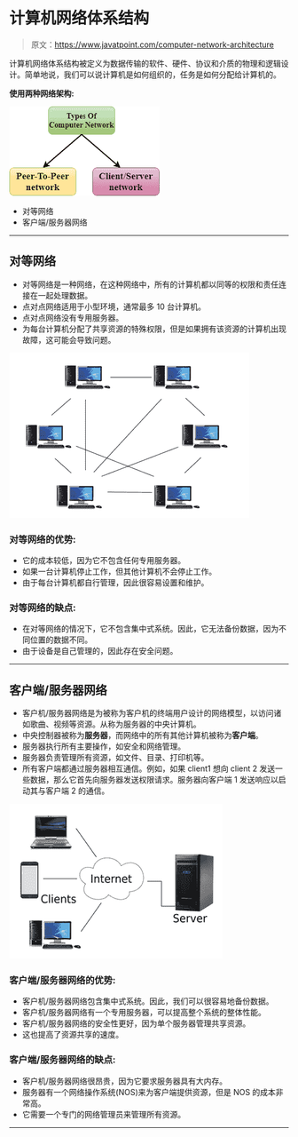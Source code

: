 # 计算机网络体系结构

> 原文：<https://www.javatpoint.com/computer-network-architecture>

计算机网络体系结构被定义为数据传输的软件、硬件、协议和介质的物理和逻辑设计。简单地说，我们可以说计算机是如何组织的，任务是如何分配给计算机的。

**使用两种网络架构:**

![Computer Network Architecture](img/8fc1eae395c531e69b4623bf076f70d4.png)

*   对等网络
*   客户端/服务器网络

* * *

## 对等网络

*   对等网络是一种网络，在这种网络中，所有的计算机都以同等的权限和责任连接在一起处理数据。
*   点对点网络适用于小型环境，通常最多 10 台计算机。
*   点对点网络没有专用服务器。
*   为每台计算机分配了共享资源的特殊权限，但是如果拥有该资源的计算机出现故障，这可能会导致问题。

![Computer Network Architecture](img/da11011f50e627aec729c1b48a544ff9.png)

### 对等网络的优势:

*   它的成本较低，因为它不包含任何专用服务器。
*   如果一台计算机停止工作，但其他计算机不会停止工作。
*   由于每台计算机都自行管理，因此很容易设置和维护。

### 对等网络的缺点:

*   在对等网络的情况下，它不包含集中式系统。因此，它无法备份数据，因为不同位置的数据不同。
*   由于设备是自己管理的，因此存在安全问题。

* * *

## 客户端/服务器网络

*   客户机/服务器网络是为被称为客户机的终端用户设计的网络模型，以访问诸如歌曲、视频等资源。从称为服务器的中央计算机。
*   中央控制器被称为**服务器**，而网络中的所有其他计算机被称为**客户端**。
*   服务器执行所有主要操作，如安全和网络管理。
*   服务器负责管理所有资源，如文件、目录、打印机等。
*   所有客户端都通过服务器相互通信。例如，如果 client1 想向 client 2 发送一些数据，那么它首先向服务器发送权限请求。服务器向客户端 1 发送响应以启动其与客户端 2 的通信。

![Computer Network Architecture](img/5f1ba699fa5d3b18cc8ae092d1895fa0.png)

### 客户端/服务器网络的优势:

*   客户机/服务器网络包含集中式系统。因此，我们可以很容易地备份数据。
*   客户机/服务器网络有一个专用服务器，可以提高整个系统的整体性能。
*   客户机/服务器网络的安全性更好，因为单个服务器管理共享资源。
*   这也提高了资源共享的速度。

### 客户端/服务器网络的缺点:

*   客户机/服务器网络很昂贵，因为它要求服务器具有大内存。
*   服务器有一个网络操作系统(NOS)来为客户端提供资源，但是 NOS 的成本非常高。
*   它需要一个专门的网络管理员来管理所有资源。

* * *